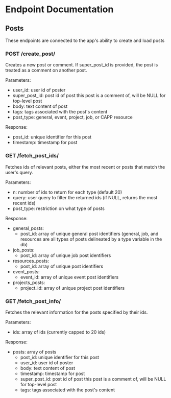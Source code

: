 # Endpoint Documentation

## Posts

These endpoints are connected to the app's ability to create and load posts

### POST /create_post/

Creates a new post or comment. If super_post_id is provided, the post is treated as a comment on another post.

Parameters:
- user_id: user id of poster
- super_post_id: post id of post this post is a comment of, will be NULL for top-level post
- body: text content of post
- tags: tags associated with the post's content
- post_type: general, event, project, job, or CAPP resource

Response:
- post_id: unique identifier for this post
- timestamp: timestamp for post

### GET /fetch_post_ids/

Fetches ids of relevant posts, either the most recent or posts that match the user's query.

Parameters:
- n: number of ids to return for each type (default 20)
- query: user query to filter the returned ids (if NULL, returns the most recent ids)
- post_type: restriction on what type of posts

Response:
- general_posts:
    - post_id: array of unique general post identifiers (general, job, and resources are all types of posts delineated by a type variable in the db)
- job_posts:
    - post_id: array of unique job post identifiers
- resources_posts:
    - post_id: array of unique post identifiers
- event_posts:
    - event_id: array of unique event post identifiers
- projects_posts:
    - project_id: array of unique project post identifiers


### GET /fetch_post_info/

Fetches the relevant information for the posts specified by their ids.

Parameters:
- ids: array of ids (currently capped to 20 ids)

Response:
- posts: array of posts
    - post_id: unique identifier for this post
    - user_id: user id of poster
    - body: text content of post
    - timestamp: timestamp for post
    - super_post_id: post id of post this post is a comment of, will be NULL for top-level post
    - tags: tags associated with the post's content
